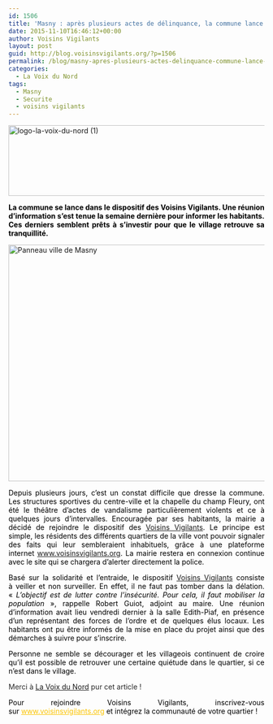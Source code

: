 ```yaml
---
id: 1506
title: 'Masny : après plusieurs actes de délinquance, la commune lance les voisins vigilants !'
date: 2015-11-10T16:46:12+00:00
author: Voisins Vigilants
layout: post
guid: http://blog.voisinsvigilants.org/?p=1506
permalink: /blog/masny-apres-plusieurs-actes-delinquance-commune-lance-les-voisins-vigilants/
categories:
  - La Voix du Nord
tags:
  - Masny
  - Securite
  - voisins vigilants
---
```

[<img class="wp-image-1507 alignleft" src="http://blog.voisinsvigilants.org/wp-content/uploads/2015/10/logo-la-voix-du-nord-1.jpg" alt="logo-la-voix-du-nord (1)" width="830" height="139" />](http://blog.voisinsvigilants.org/wp-content/uploads/2015/10/logo-la-voix-du-nord-1.jpg)

<p class="chapo" style="color: #505050; text-align: justify;">
  <span style="color: #000000;"><strong>La commune se lance dans le dispositif des Voisins Vigilants. Une réunion d’information s’est tenue la semaine dernière pour informer les habitants. Ces derniers semblent prêts à s’investir pour que le village retrouve sa tranquillité.</strong></span>
</p>

<p class="chapo" style="color: #505050; text-align: justify;">
  <a href="http://blog.voisinsvigilants.org/presse/wp-content/uploads/sites/5/2015/10/Panneau-ville-de-Masny.jpg"><img class="aligncenter  wp-image-1154" src="http://blog.voisinsvigilants.org/presse/wp-content/uploads/sites/5/2015/10/Panneau-ville-de-Masny.jpg" alt="Panneau ville de Masny" width="818" height="466" /></a>
</p>

<p style="color: #2a2a2a; text-align: justify;">
  <span style="color: #000000;">Depuis plusieurs jours, c’est un constat difficile que dresse la commune. Les structures sportives du centre-ville et la chapelle du champ Fleury, ont été le théâtre d’actes de vandalisme particulièrement violents et ce à quelques jours d’intervalles. Encouragée par ses habitants, la mairie a décidé de rejoindre le dispositif des <a href="http://blog.voisinsvigilants.org/blog/dispositif-voisins-vigilants/">Voisins Vigilants</a>. Le principe est simple, les résidents des différents quartiers de la ville vont pouvoir signaler des faits qui leur sembleraient inhabituels, grâce à une plateforme internet <a href="http://www.voisinsvigilants.org">www.voisinsvigilants.org</a>. La mairie restera en connexion continue avec le site qui se chargera d’alerter directement la police.</span>
</p>

<p style="color: #2a2a2a; text-align: justify;">
  <span style="color: #000000;">Basé sur la solidarité et l’entraide, le dispositif <a href="http://www.voisinsvigilants.org">Voisins Vigilants</a> consiste à veiller et non surveiller. En effet, il ne faut pas tomber dans la délation. « <i style="font-weight: inherit;">L’objectif est de lutter contre l’insécurité. Pour cela, il faut mobiliser la population</i> », rappelle Robert Guiot, adjoint au maire. Une réunion d’information avait lieu vendredi dernier à la salle Edith-Piaf, en présence d’un représentant des forces de l’ordre et de quelques élus locaux. Les habitants ont pu être informés de la mise en place du projet ainsi que des démarches à suivre pour s’inscrire.</span>
</p>

<p style="color: #2a2a2a; text-align: justify;">
  <span style="color: #000000;">Personne ne semble se décourager et les villageois continuent de croire qu’il est possible de retrouver une certaine quiétude dans le quartier, si ce n’est dans le village.</span>
</p>

<p style="color: #2a2a2a; text-align: justify;">
  Merci à <a href="http://www.lavoixdunord.fr/region/masny-apres-plusieurs-actes-de-delinquance-la-commune-ia16b12126n3107282">La Voix du Nord</a> pur cet article !
</p>

<p style="color: #000000; text-align: justify;">
  Pour rejoindre Voisins Vigilants, inscrivez-vous sur <a style="font-weight: inherit; font-style: inherit; color: #fbc400;" href="http://www.voisinsvigilants.org/">www.voisinsvigilants.org</a> et intégrez la communauté de votre quartier !
</p>
